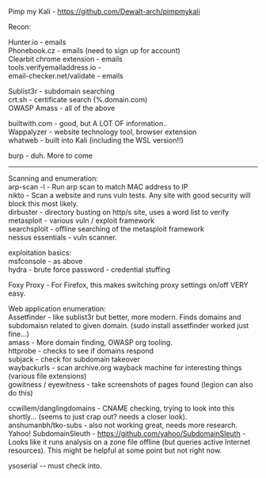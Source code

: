 Pimp my Kali - https://github.com/Dewalt-arch/pimpmykali

Recon:

Hunter.io - emails<br>
Phonebook.cz - emails (need to sign up for account)<br>
Clearbit chrome extension - emails<br>
tools.verifyemailaddress.io -<br>
email-checker.net/validate - emails

Sublist3r - subdomain searching<br>
crt.sh - certificate search (%.domain.com)<br>
OWASP Amass - all of the above

builtwith.com - good, but A LOT OF information..<br>
Wappalyzer - website technology tool, browser extension<br>
whatweb - built into Kali (including the WSL version!!)

burp - duh. More to come

***

Scanning and enumeration:<br>
arp-scan -l - Run arp scan to match MAC address to IP<br>
nikto - Scan a website and runs vuln tests. Any site with good security will block this most likely.<br>
dirbuster - directory busting on http/s site, uses a word list to verify<br>
metasploit - various vuln / exploit framework<br>
searchsploit - offline searching of the metasploit framework<br>
nessus essentials - vuln scanner.

exploitation basics:<br>
msfconsole - as above<br>
hydra - brute force password - credential stuffing

Foxy Proxy - For Firefox, this makes switching proxy settings on/off VERY easy.

Web application enumeration:<br>
Assetfinder - like sublist3r but better, more modern. Finds domains and subdomaisn related to given domain. (sudo install assetfinder worked just fine...)<br>
amass - More domain finding, OWASP org tooling.<br>
httprobe - checks to see if domains respond<br>
subjack - check for subdomain takeover<br>
waybackurls - scan archive.org wayback machine for interesting things (various file extensions)<br>
gowitness / eyewitness - take screenshots of pages found (legion can also do this)

ccwillem/danglingdomains - CNAME checking, trying to look into this shortly... (seems to just crap out? needs a closer look).<br>
anshumanbh/tko-subs - also not working great, needs more research.<br>
Yahoo! SubdomainSleuth - https://github.com/yahoo/SubdomainSleuth - Looks like it runs analysis on a zone file offline (but queries active Internet resources). This might be helpful at some point but not right now.<br>

ysoserial -- must check into.

